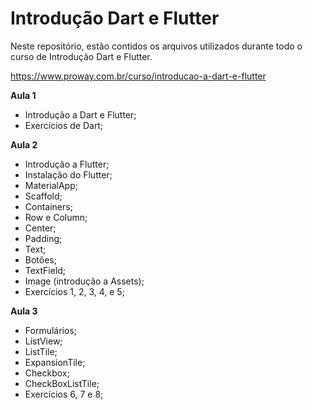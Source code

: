 # Introdução Dart e Flutter
Neste repositório, estão contidos os arquivos utilizados durante todo o curso de Introdução Dart e Flutter.

https://www.proway.com.br/curso/introducao-a-dart-e-flutter

**Aula 1**
- Introdução a Dart e Flutter;
- Exercícios de Dart;

**Aula 2**
- Introdução a Flutter;
- Instalação do Flutter;
- MaterialApp;
- Scaffold;
- Containers;
- Row e Column;
- Center;
- Padding;
- Text;
- Botões;
- TextField;
- Image (introdução a Assets);
- Exercícios 1, 2, 3, 4, e 5;

**Aula 3**
- Formulários;
- ListView;
- ListTile;
- ExpansionTile;
- Checkbox;
- CheckBoxListTile;
- Exercícios 6, 7 e 8;
